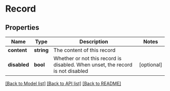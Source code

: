 # Record

## Properties
Name | Type | Description | Notes
------------ | ------------- | ------------- | -------------
**content** | **string** | The content of this record | 
**disabled** | **bool** | Whether or not this record is disabled. When unset, the record is not disabled | [optional] 

[[Back to Model list]](../README.md#documentation-for-models) [[Back to API list]](../README.md#documentation-for-api-endpoints) [[Back to README]](../README.md)


